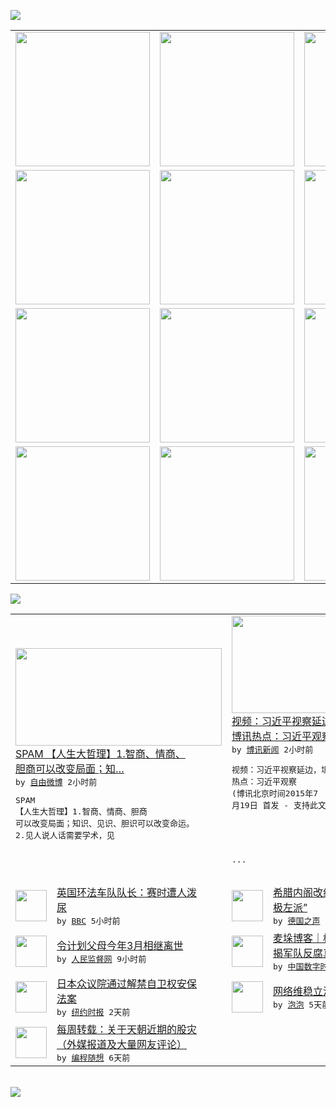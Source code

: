 

<a href="https://github.com/greatfire/z/raw/master/FreeBrowser.apk"><img src="https://raw.githubusercontent.com/greatfire/wiki/master/x/header.png" /></a><table><tr><td width="262" align="center" valign="center"><a href="https://github.com/greatfire/wiki/wiki/nyt" title="纽约时报中文网 国际纵览"><img src="https://raw.githubusercontent.com/greatfire/wiki/master/x/nyt_flag.png" width="215"/></a></td><td width="262" align="center" valign="center"><a href="https://github.com/greatfire/wiki/wiki/dw" title=""><img src="https://raw.githubusercontent.com/greatfire/wiki/master/x/dw_flag.png" width="215"/></a></td><td width="262" align="center" valign="center"><a href="https://github.com/greatfire/wiki/wiki/rmjd" title=""><img src="https://raw.githubusercontent.com/greatfire/wiki/master/x/rmjd_flag.png" width="215"/></a></td></tr><tr><td width="262" align="center" valign="center"><a href="https://github.com/paopaonetizen/website" title="泡泡 - 未经审查的互联网信息"><img src="https://raw.githubusercontent.com/greatfire/wiki/master/x/pp_flag.png" width="215"/></a></td><td width="262" align="center" valign="center"><a href="https://github.com/getlantern/mirror" title="以及自由微博和GreatFire.org官方中文论坛"><img src="https://raw.githubusercontent.com/greatfire/wiki/master/x/lantern_flag.png" width="215"/></a></td><td width="262" align="center" valign="center"><a href="https://github.com/cdtmirrors/m/" title=""><img src="https://raw.githubusercontent.com/greatfire/wiki/master/x/cdt_flag.png" width="215"/></a></td></tr><tr><td width="262" align="center" valign="center"><a href="https://github.com/program-think/blog" title="编程随想的博客"><img src="https://raw.githubusercontent.com/greatfire/wiki/master/x/pt_flag.png" width="215"/></a></td><td width="262" align="center" valign="center"><a href="https://github.com/greatfire/wiki/wiki/bbc" title=""><img src="https://raw.githubusercontent.com/greatfire/wiki/master/x/bbc_flag.png" width="215"/></a></td><td width="262" align="center" valign="center"><a href="https://github.com/freeweibo/s" title="自由微博 - 匿名和不受屏蔽的新浪微博搜索"><img src="https://raw.githubusercontent.com/greatfire/wiki/master/x/fw_flag.png" width="215"/></a></td></tr><tr><td width="262" align="center" valign="center"><a href="https://github.com/greatfire/wiki/wiki/google" title=""><img src="https://raw.githubusercontent.com/greatfire/wiki/master/x/google_flag.png" width="215"/></a></td><td width="262" align="center" valign="center"><a href="https://github.com/bxnews/boxun" title=""><img src="https://raw.githubusercontent.com/greatfire/wiki/master/x/bx_flag.png" width="215"/></a></td><td width="262" align="center" valign="center"><a href="https://github.com/greatfire/wiki/wiki/open-source" title="欢迎访问GreatFire.org开发者项目网站"><img src="https://raw.githubusercontent.com/greatfire/wiki/master/x/open-source_flag.png" width="215"/></a></td></tr></table><img src="https://raw.githubusercontent.com/greatfire/wiki/master/x/newsfeed text.png" /><table cols="4"><tr><td colspan="2" width="380"><a href="https://freeweibo.com/weibo/3866227900226360"><img src="http://ww2.sinaimg.cn/large/98c1610bjw1eu7r1ahh6cj209q07hq3b.jpg" width="330" height="156"/></a></br><a href="https://freeweibo.com/weibo/3866227900226360">SPAM 【人生大哲理】1.智商、情商、<br/>胆商可以改变局面；知…</a></br><kbd> by <a href="https://freeweibo.com/">自由微博</a> 2小时前 </kbd></br><pre>SPAM 【人生大哲理】1.智商、情商、胆商<br/>可以改变局面；知识、见识、胆识可以改变命运。<br/>2.见人说人话需要学术，见</pre></td><td colspan="2" width="380"><a href="http://www.boxun.com/news/gb/china/2015/07/201507190249.shtml"><img src="https://raw.githubusercontent.com/greatfire/wiki/master/x/bx_logo_b.png" width="330" height="156"/></a></br><a href="http://www.boxun.com/news/gb/china/2015/07/201507190249.shtml">视频：习近平视察延边，坦克布局防暗杀请看<br/>博讯热点：习近平观察</a></br><kbd> by <a href="http://www.boxun.com">博讯新闻</a> 2小时前 </kbd></br><pre>视频：习近平视察延边，坦克布局防暗杀请看博讯<br/>热点：习近平观察
(博讯北京时间2015年7<br/>月19日 首发 - 支持此文作者/记者)

<br/>              ...</pre></td></tr><tr><td><img src="http://a.files.bbci.co.uk/worldservice/live/assets/images/2015/07/18/150718184318_sp_chris_froome_tour_de_france_144x81_getty_nocredit.jpg" width="50" height="50"/></td><td width="280"><a href="http://www.bbc.com/zhongwen/simp/sports/2015/07/150718_tourdefrance_froome">英国环法车队队长：赛时遭人泼<br/>尿</a></br><kbd> by <a href="http://www.bbc.co.uk/zhongwen/simp">BBC</a> 5小时前 </kbd></td><td><img src="http://www.dw.com/image/0,,18593137_302,00.jpg" width="50" height="50"/></td><td width="280"><a href="http://dw.com/p/1G0q9?maca=chi-GK-text-greatfire-all-chinese-15625-xml-mrss">希腊内阁改组 齐普拉斯排除“<br/>极左派”</a></br><kbd> by <a href="http://dw.de">德国之声</a> 8小时前 </kbd></td></tr><tr><td><img src="http://www.rmjdw.com/uploads/allimg/150718/1F341G91-0.jpg" width="50" height="50"/></td><td width="280"><a href="http://www.rmjdw.com//guanzhuzhongguo/20150718/15133.html">令计划父母今年3月相继离世 </a></br><kbd> by <a href="http://www.rmjdw.com/">人民监督网</a> 9小时前 </kbd></td><td><img src="http://chinadigitaltimes.net/chinese/files/2015/07/xucaihpu.jpg" width="50" height="50"/></td><td width="280"><a href="http://feedproxy.google.com/~r/chinadigitaltimes/IyPt/~3/NHZel-hbd2g/">麦垛博客｜极其严峻 内部人士<br/>揭军队反腐真实情状</a></br><kbd> by <a href="http://chinadigitaltimes.net/chinese/">中国数字时代</a> 12小时前 </kbd></td></tr><tr><td><img src="https://raw.githubusercontent.com/greatfire/wiki/master/x/nyt_logo.png" width="50" height="50"/></td><td width="280"><a href="http://d14ef9yfs077is.cloudfront.net/asia-pacific/20150717/c17japan/">日本众议院通过解禁自卫权安保<br/>法案</a></br><kbd> by <a href="http://m.cn.nytimes.com/">纽约时报</a> 2天前 </kbd></td><td><img src="http://pao-pao.net/sites/pao-pao.net/files/styles/base_adaptive/public/6523513689_baeec3c53c_z_0.jpg?itok=NM8cQ_d1" width="50" height="50"/></td><td width="280"><a href="https://pao-pao.net/article/593">网络维稳立法强制</a></br><kbd> by <a href="https://pao-pao.net">泡泡</a> 5天前 </kbd></td></tr><tr><td><img src="http://lh3.googleusercontent.com/xmlGsu_rJGM9g-urNBa_pdOJFQQCns0hhRmPBkR1LbfWEcW1oBurA2nI1FmJYJWjGlEGh7iW1n5gk8hhHWIoHsg-Hg7SkW9La6udOrl3MJY9xCtNFZuONpdVcZkPE8N5oGtehiccXw" width="50" height="50"/></td><td width="280"><a href="http://feedproxy.google.com/~r/programthink/~3/K7zWvVt9bH0/weekly-share-89.html">每周转载：关于天朝近期的股灾<br/>（外媒报道及大量网友评论）</a></br><kbd> by <a href="http://program-think.blogspot.com">编程随想</a> 6天前 </kbd></td></table></br><a href="https://github.com/greatfire/z/raw/master/FreeBrowser.apk"><img src="https://raw.githubusercontent.com/greatfire/wiki/master/x/download app.png" /></a>